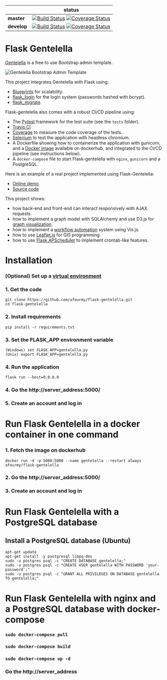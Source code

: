 |             | status |
|-------------|------------|
| **master** | [![Build Status](https://travis-ci.org/afourmy/flask-gentelella.svg?branch=master)](https://travis-ci.org/afourmy/flask-gentelella) [![Coverage Status](https://coveralls.io/repos/github/afourmy/flask-gentelella/badge.svg?branch=master)](https://coveralls.io/github/afourmy/flask-gentelella?branch=master)
| **develop** | [![Build Status](https://travis-ci.org/afourmy/flask-gentelella.svg?branch=develop)](https://travis-ci.org/afourmy/flask-gentelella) [![Coverage Status](https://coveralls.io/repos/github/afourmy/flask-gentelella/badge.svg?branch=develop)](https://coveralls.io/github/afourmy/flask-gentelella?branch=develop)

# Flask Gentelella

[Gentelella](https://github.com/puikinsh/gentelella) is a free to use Bootstrap admin template.

![Gentelella Bootstrap Admin Template](https://cdn.colorlib.com/wp/wp-content/uploads/sites/2/gentelella-admin-template-preview.jpg "Gentelella Theme Browser Preview")

This project integrates Gentelella with Flask using: 
- [Blueprints](http://flask.pocoo.org/docs/0.12/blueprints/) for scalability.
- [flask_login](https://flask-login.readthedocs.io/en/latest/) for the login system (passwords hashed with bcrypt).
- [flask_migrate](https://flask-migrate.readthedocs.io/en/latest/).

Flask-gentelella also comes with a robust CI/CD pipeline using:
- The [Pytest](https://docs.pytest.org/en/latest/) framework for the test suite (see the `tests` folder).
- [Travis CI](https://travis-ci.org/afourmy/flask-gentelella)
- [Coverage](https://coveralls.io/github/afourmy/flask-gentelella) to measure the code coverage of the tests.
- [Selenium](https://www.seleniumhq.org/) to test the application with headless chromium.
- A Dockerfile showing how to containerize the application with gunicorn, and a [Docker image](https://hub.docker.com/r/afourmy/flask-gentelella/) available on dockerhub, and integrated to the CI/CD pipeline (see instructions below).
- A `docker-compose` file to start Flask-gentelella with `nginx`, `gunicorn` and a PostgreSQL.

Here is an example of a real project implemented using Flask-Gentelella:
- [Online demo](http://afourmy.pythonanywhere.com/)
- [Source code](https://github.com/afourmy/eNMS)

This project shows:
- how back-end and front-end can interact responsively with AJAX requests.
- how to implement a graph model with SQLAlchemy and use D3.js for [graph visualization](http://afourmy.pythonanywhere.com/views/logical_view).
- how to implement a [workflow automation](http://afourmy.pythonanywhere.com/workflows/manage_BGP-configuration-workflow) system using Vis.js.
- how to use [Leaflet.js](http://afourmy.pythonanywhere.com/views/geographical_view) for GIS programming.
- how to use [Flask APScheduler](https://github.com/viniciuschiele/flask-apscheduler) to implement crontab-like features.

# Installation

### (Optional) Set up a [virtual environment](https://docs.python.org/3/library/venv.html) 

### 1. Get the code
    git clone https://github.com/afourmy/flask-gentelella.git
    cd flask-gentelella

### 2. Install requirements 
    pip install -r requirements.txt

### 3. Set the FLASK_APP environment variable
    (Windows) set FLASK_APP=gentelella.py
    (Unix) export FLASK_APP=gentelella.py

### 4. Run the application
    flask run --host=0.0.0.0

### 4. Go the http://server_address:5000/

### 5. Create an account and log in

# Run Flask Gentelella in a docker container in one command

### 1. Fetch the image on dockerhub
    docker run -d -p 5000:5000 --name gentelella --restart always afourmy/flask-gentelella

### 2. Go the http://server_address:5000/

### 3. Create an account and log in

# Run Flask Gentelella with a PostgreSQL database

## Install a PostgreSQL database (Ubuntu)

```
apt-get update
apt-get install -y postgresql libpq-dev
sudo -u postgres psql -c "CREATE DATABASE gentelella;"
sudo -u postgres psql -c "CREATE USER gentelella WITH PASSWORD 'your-password';"
sudo -u postgres psql -c "GRANT ALL PRIVILEGES ON DATABASE gentelella TO gentelella;"
```

# Run Flask Gentelella with nginx and a PostgreSQL database with docker-compose

### `sudo docker-compose pull`

### `sudo docker-compose build`

### `sudo docker-compose up -d`

### Go the http://server_address

